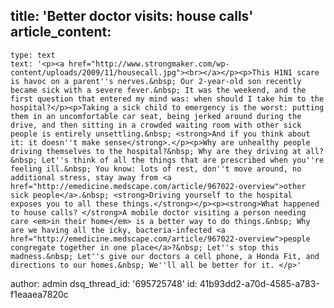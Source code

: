 title: 'Better doctor visits: house calls'
article_content:
  -
    type: text
    text: '<p><a href="http://www.strongmaker.com/wp-content/uploads/2009/11/housecall.jpg"><br></a></p><p>This H1N1 scare is havoc on a parent''s nerves.&nbsp; Our 2-year-old son recently became sick with a severe fever.&nbsp; It was the weekend, and the first question that entered my mind was: when should I take him to the hospital?</p><p>Taking a sick child to emergency is the worst: putting them in an uncomfortable car seat, being jerked around during the drive, and then sitting in a crowded waiting room with other sick people is entirely unsettling.&nbsp; <strong>And if you think about it: it doesn''t make sense</strong>.</p><p>Why are unhealthy people driving themselves to the hospital?&nbsp; Why are they driving at all?&nbsp; Let''s think of all the things that are prescribed when you''re feeling ill.&nbsp; You know: lots of rest, don''t move around, no additional stress, stay away from <a href="http://emedicine.medscape.com/article/967022-overview">other sick people</a>.&nbsp; <strong>Driving yourself to the hospital exposes you to all these things.</strong></p><p><strong>What happened to house calls? </strong>A mobile doctor visiting a person needing care <em>in their home</em> is a better way to do things.&nbsp; Why are we having all the icky, bacteria-infected <a href="http://emedicine.medscape.com/article/967022-overview">people congregate together in one place</a>?&nbsp; Let''s stop this madness.&nbsp; Let''s give our doctors a cell phone, a Honda Fit, and directions to our homes.&nbsp; We''ll all be better for it. </p>'
author: admin
dsq_thread_id: '695725748'
id: 41b93dd2-a70d-4585-a783-f1eaaea7820c
